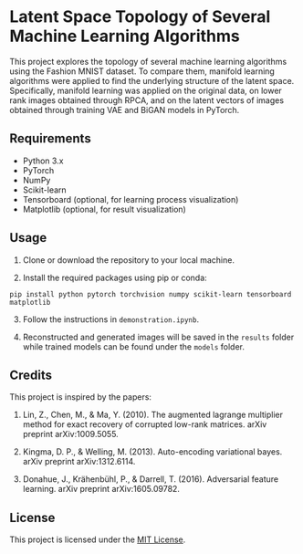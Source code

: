 # Latent Space Topology of Several Machine Learning Algorithms

This project explores the topology of several machine learning algorithms using the Fashion MNIST dataset. To compare them, manifold learning algorithms were applied to find the underlying structure of the latent space. Specifically, manifold learning was applied on the original data, on lower rank images obtained through RPCA, and on the latent vectors of images obtained through training VAE and BiGAN models in PyTorch.

## Requirements

- Python 3.x
- PyTorch
- NumPy
- Scikit-learn
- Tensorboard (optional, for learning process visualization)
- Matplotlib (optional, for result visualization)

## Usage

1. Clone or download the repository to your local machine.

2. Install the required packages using pip or conda:

```
pip install python pytorch torchvision numpy scikit-learn tensorboard matplotlib
```

3. Follow the instructions in `demonstration.ipynb`.

4. Reconstructed and generated images will be saved in the `results` folder while trained models can be found under the `models` folder.

## Credits

This project is inspired by the papers:

1. Lin, Z., Chen, M., & Ma, Y. (2010). The augmented lagrange multiplier method for exact recovery of corrupted low-rank matrices. arXiv preprint arXiv:1009.5055.

2. Kingma, D. P., & Welling, M. (2013). Auto-encoding variational bayes. arXiv preprint arXiv:1312.6114.

3. Donahue, J., Krähenbühl, P., & Darrell, T. (2016). Adversarial feature learning. arXiv preprint arXiv:1605.09782.

## License

This project is licensed under the [MIT License](https://opensource.org/licenses/MIT).